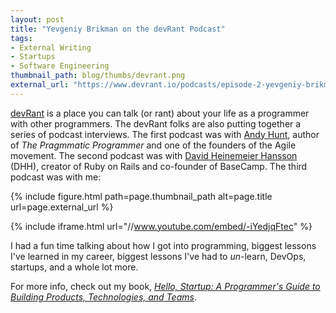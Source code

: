 ```yaml
---
layout: post
title: "Yevgeniy Brikman on the devRant Podcast"
tags:
- External Writing
- Startups
- Software Engineering
thumbnail_path: blog/thumbs/devrant.png
external_url: "https://www.devrant.io/podcasts/episode-2-yevgeniy-brikman"
---
```


[devRant](https://www.devrant.io/) is a place you can talk (or rant) about your life as a programmer with other 
programmers. The devRant folks are also putting together a series of podcast interviews. The first podcast was with 
[Andy Hunt](https://www.devrant.io/podcasts/episode-0-andy-hunt), author of *The Pragmmatic Programmer* and one of the 
founders of the Agile movement. The second podcast was with
[David Heinemeier Hansson](https://www.devrant.io/podcasts/episode-1-david-heinemeier-hansson-dhh) (DHH), creator of 
Ruby on Rails and co-founder of BaseCamp. The third podcast was with me:  

{% include figure.html path=page.thumbnail_path alt=page.title url=page.external_url %}

{% include iframe.html url="//www.youtube.com/embed/-iYedjqFtec" %}

I had a fun time talking about how I got into programming, biggest lessons I've learned in my career, biggest lessons
I've had to *un*-learn, DevOps, startups, and a whole lot more.

For more info, check out my book, *[Hello, Startup: A Programmer's Guide to Building Products, Technologies, and 
Teams](http://www.hello-startup.net/)*.